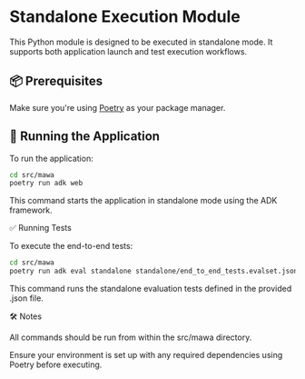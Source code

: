 # Standalone Execution Module

This Python module is designed to be executed in standalone mode. It supports both application launch and test execution workflows.

## 📦 Prerequisites

Make sure you're using [Poetry](https://python-poetry.org/) as your package manager.

## 🚀 Running the Application

To run the application:

```bash
cd src/mawa
poetry run adk web
```

This command starts the application in standalone mode using the ADK framework.

✅ Running Tests

To execute the end-to-end tests:

```bash
cd src/mawa
poetry run adk eval standalone standalone/end_to_end_tests.evalset.json
```

This command runs the standalone evaluation tests defined in the provided .json file.

🛠 Notes

All commands should be run from within the src/mawa directory.

Ensure your environment is set up with any required dependencies using Poetry before executing.